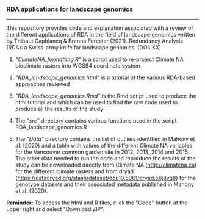 ### RDA applications for landscape genomics
-------------------

This repository provides code and explanation associated with a review of the different applications of RDA in the field of landscape genomics written by Thibaut Capblancq & Brenna Forester (2021). Redundancy Analysis (RDA): a Swiss-army knife for landscape genomics. (DOI: XX)

1. *"ClimateNA_formatting.R"* is a script used to re-project Climate NA bioclimate rasters into WGS84 coordinate system

2. *"RDA_landscape_genomics.html"* is a tutorial of the various RDA-based approaches reviewed

3. *"RDA_landscape_genomics.Rmd"* is the Rmd script used to produce the html tutorial and which can be used to find the raw code used to produce all the results of the study

4. The *"src"* directory contains various functions used in the script RDA_landscape_genomics.R

5. The *"Data"* directory contains the list of outliers identified in Mahony et al. (2020) and a table with values of the different Climate NA variables for the Vancouver common garden site in 2012, 2013, 2014 and 2015. The other data needed to run the code and reproduce the results of the study can be downloaded directly from Climate NA (http://climatena.ca) for the different climate rasters and from dryad (https://datadryad.org/stash/dataset/doi:10.5061/dryad.56j8vq8) for the genotype datasets and their associated metadata published in Mahony et al. (2020).

**Reminder:** To access the html and R files, click the "Code" button at the upper right and select "Download ZIP".
